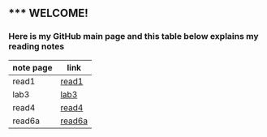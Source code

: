  ## *** WELCOME!
### Here is my GitHub main page and this table below explains my reading notes
 note page | link
 ------------ | -------------
read1  |[read1](https://haleemah-163.github.io/reading-notes/read1)
lab3  |[lab3](https://haleemah-163.github.io/reading-notes/lab3)
read4  |[read4](https://haleemah-163.github.io/reading-notes/read4)
read6a  |[read6a](https://haleemah-163.github.io/reading-notes/read6a)